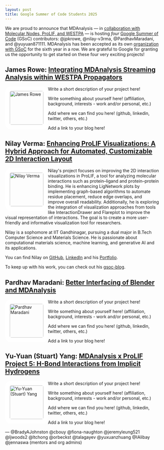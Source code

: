 ```yaml
---
layout: post
title: Google Summer of Code Students 2025
---
```


We are proud to announce that MDAnalysis — in [collaboration with Molecular Nodes, ProLIF, and WESTPA](https://github.com/MDAnalysis/mdanalysis/wiki/GSoC-2025-Project-Ideas#collaborations) — 
is hosting _four_ [Google Summer of Code][gsoc] (GSoC) contributors: @jpkrowe, @nilay-v3rma, @PardhavMaradani, and @yuyuan871111. MDAnalysis has been accepted as its own [organization with GSoC][mda-gsoc] 
for the sixth year in a row. We are grateful to Google for granting us the opportunity to get started on these four very exciting projects!

## James Rowe: [Integrating MDAnalysis Streaming Analysis within WESTPA Propagators](https://summerofcode.withgoogle.com/programs/2025/projects/SvFaSgr5)

<img
src="Picture Here"
title="James Rowe" alt="James Rowe"
style="float: left; width: 110px; height: 110px; border-radius: 20px; border: 15px solid white" />

Write a short description of your project here!

Write something about yourself here! (affiliation, background, interests - work and/or personal, etc.)

Add where we can find you here! (github, linkedin, twitter, others, etc.)

Add a link to your blog here!

## Nilay Verma: [Enhancing ProLIF Visualizations: A Hybrid Approach for Automated, Customizable 2D Interaction Layout](https://summerofcode.withgoogle.com/programs/2025/projects/XWsglxQM)

<img    
src="https://github.com/nilay-v3rma.png"
title="Nilay Verma" alt="Nilay Verma"
style="float: left; width: 110px; height: 110px; border-radius: 20px; border: 15px solid white" />

Nilay's project focuses on improving the 2D interaction visualizations in ProLIF, a tool for analyzing molecular interactions such as protein–ligand and protein–protein binding. He is enhancing LigNetwork plots by implementing graph-based algorithms to automate residue placement, reduce edge overlaps, and improve overall readability. Additionally, he is exploring the integration of visualization approaches from tools like InteractionDrawer and Flareplot to improve the visual representation of interactions. The goal is to create a more user-friendly and informative visualization tool for researchers.

Nilay is a sophomore at IIT Gandhinagar, pursuing a dual major in B.Tech Computer Science and Materials Science. He is passionate about computational materials science, machine learning, and generative AI and its applications. 

You can find Nilay on [GitHub](https://github.com/nilay-v3rma), [LinkedIn](https://www.linkedin.com/in/nilay-verma-1110a928a/) and his [Portfolio](https://nilay-v3rma.github.io/).

To keep up with his work, you can check out his [gsoc-blog](https://nilay-v3rma.github.io/gsoc-blog/).

## Pardhav Maradani: [Better Interfacing of Blender and MDAnalysis](https://summerofcode.withgoogle.com/programs/2025/projects/9BR8jbvV)

<img
src="Picture Here"
title="Pardhav Maradani" alt="Pardhav Maradani"
style="float: left; width: 110px; height: 110px; border-radius: 20px; border: 15px solid white" />

Write a short description of your project here!

Write something about yourself here! (affiliation, background, interests - work and/or personal, etc.)

Add where we can find you here! (github, linkedin, twitter, others, etc.)

Add a link to your blog here!

## Yu-Yuan (Stuart) Yang: [MDAnalysis x ProLIF Project 5: H-Bond Interactions from Implicit Hydrogens](https://summerofcode.withgoogle.com/programs/2025/projects/5Otkx8vp)

<img
src="Picture Here"
title="Yu-Yuan (Stuart) Yang" alt="Yu-Yuan (Stuart) Yang"
style="float: left; width: 110px; height: 110px; border-radius: 20px; border: 15px solid white" />

Write a short description of your project here!

Write something about yourself here! (affiliation, background, interests - work and/or personal, etc.)

Add where we can find you here! (github, linkedin, twitter, others, etc.)

Add a link to your blog here!

— @BradyAJohnston @cbouy @fiona-naughton @jeremyleung521 @ljwoods2 @ltchong @orbeckst @talagayev @yuxuanzhuang @IAlibay @jennaswa (mentors and org admins)

[gsoc]: https://summerofcode.withgoogle.com
[mda-gsoc]: https://summerofcode.withgoogle.com/programs/2025/organizations/mdanalysis
